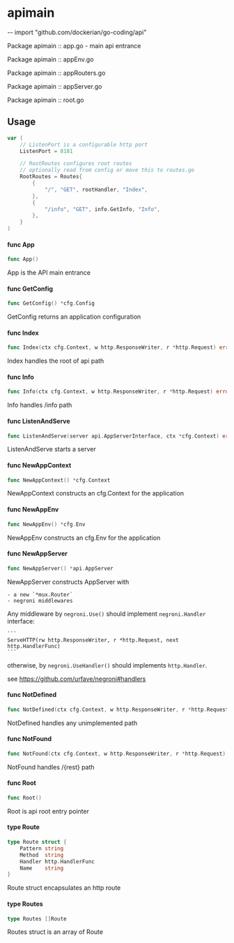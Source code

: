 # apimain
--
    import "github.com/dockerian/go-coding/api"

Package apimain :: app.go - main api entrance

Package apimain :: appEnv.go

Package apimain :: appRouters.go

Package apimain :: appServer.go

Package apimain :: root.go

## Usage

```go
var (
	// ListenPort is a configurable http port
	ListenPort = 8181

	// RootRoutes configures root routes
	// optionally read from config or move this to routes.go
	RootRoutes = Routes{
		{
			"/", "GET", rootHandler, "Index",
		},
		{
			"/info", "GET", info.GetInfo, "Info",
		},
	}
)
```

#### func  App

```go
func App()
```
App is the API main entrance

#### func  GetConfig

```go
func GetConfig() *cfg.Config
```
GetConfig returns an application configuration

#### func  Index

```go
func Index(ctx cfg.Context, w http.ResponseWriter, r *http.Request) error
```
Index handles the root of api path

#### func  Info

```go
func Info(ctx cfg.Context, w http.ResponseWriter, r *http.Request) error
```
Info handles /info path

#### func  ListenAndServe

```go
func ListenAndServe(server api.AppServerInterface, ctx *cfg.Context) error
```
ListenAndServe starts a server

#### func  NewAppContext

```go
func NewAppContext() *cfg.Context
```
NewAppContext constructs an cfg.Context for the application

#### func  NewAppEnv

```go
func NewAppEnv() *cfg.Env
```
NewAppEnv constructs an cfg.Env for the application

#### func  NewAppServer

```go
func NewAppServer() *api.AppServer
```
NewAppServer constructs AppServer with

    - a new `*mux.Router`
    - negroni middlewares

Any middleware by `negroni.Use()` should implement `negroni.Handler` interface:

    ```
    ServeHTTP(rw http.ResponseWriter, r *http.Request, next http.HandlerFunc)
    ```

otherwise, by `negroni.UseHandler()` should implements `http.Handler`.

see https://github.com/urfave/negroni#handlers

#### func  NotDefined

```go
func NotDefined(ctx cfg.Context, w http.ResponseWriter, r *http.Request) error
```
NotDefined handles any unimplemented path

#### func  NotFound

```go
func NotFound(ctx cfg.Context, w http.ResponseWriter, r *http.Request) error
```
NotFound handles /{rest} path

#### func  Root

```go
func Root()
```
Root is api root entry pointer

#### type Route

```go
type Route struct {
	Pattern string
	Method  string
	Handler http.HandlerFunc
	Name    string
}
```

Route struct encapsulates an http route

#### type Routes

```go
type Routes []Route
```

Routes struct is an array of Route
